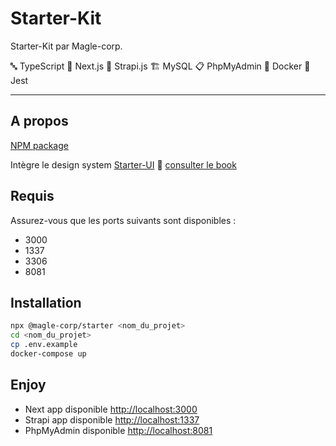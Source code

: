 # Starter-Kit

Starter-Kit par Magle-corp.

🔤 TypeScript  🚀 Next.js  🎩 Strapi.js  🏗 MySQL  📋 PhpMyAdmin  🐋 Docker 🧪 Jest

___

## A propos

[NPM package](https://www.npmjs.com/package/@magle-corp/starter)

Intègre le design system [Starter-UI](https://github.com/Magle-corp/Starter-UI) 🎉 [consulter le book](http://storybook-staging.magle.fr)

## Requis

Assurez-vous que les ports suivants sont disponibles :
- 3000
- 1337
- 3306
- 8081

## Installation

```bash
npx @magle-corp/starter <nom_du_projet>
cd <nom_du_projet>
cp .env.example
docker-compose up
```

## Enjoy

- Next app disponible [http://localhost:3000](http://localhost:3000)
- Strapi app disponible [http://localhost:1337](http://localhost:1337)
- PhpMyAdmin disponible [http://localhost:8081](http://localhost:8081)
